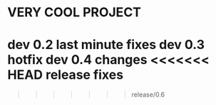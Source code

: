 VERY COOL PROJECT
===
dev 0.2
last minute fixes
dev 0.3
hotfix
dev 0.4 changes
<<<<<<< HEAD
release fixes
=======
>>>>>>> release/0.6
